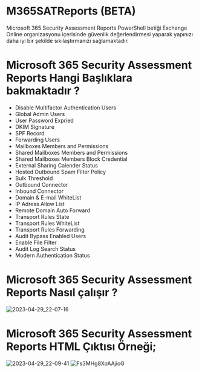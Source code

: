 # M365SATReports (BETA) 
Microsoft 365 Security Assessment Reports PowerShell betiği Exchange Online organizasyonu içerisinde güvenlik değerlendirmesi yaparak yapınızı daha iyi bir şekilde sıkılaştırmanızı sağlamaktadır. 

# Microsoft 365 Security Assessment Reports Hangi Başlıklara bakmaktadır ? 

- Disable Multifactor Authentication Users
- Global Admin Users
- User Password Expried
- DKIM Signature
- SPF Record
- Forwarding Users
- Mailboxes Members and Permissions
- Shared Mailboxes Members and Permissions
- Shared Mailboxes Members Block Credential
- External Sharing Calender Status
- Hosted Outbound Spam Filter Policy
- Bulk Threshold
- Outbound Connector
- Inbound Connector
- Domain & E-mail WhiteList
- IP Adress Allow List
- Remote Domain Auto Forward
- Transport Rules State
- Transport Rules WhiteList
- Transport Rules Forwarding
- Audit Bypass Enabled Users
- Enable File Filter
- Audit Log Search Status
- Modern Authentication Status

# Microsoft 365 Security Assessment Reports Nasıl çalışır ? 

![2023-04-29_22-07-16](https://user-images.githubusercontent.com/53214224/235320149-0af70ee2-a94c-4d7c-a5e3-95f0f624c9f0.png)

# Microsoft 365 Security Assessment Reports HTML Çıktısı Örneği;

![2023-04-29_22-09-41](https://user-images.githubusercontent.com/53214224/235320188-704e69c4-9955-45a3-b57d-14051984afd8.png)
![Fs3MHg8XoAAjioG](https://user-images.githubusercontent.com/53214224/235319862-85c2c4b2-8c24-4b86-8bc8-d9b87f4531eb.jpeg)
